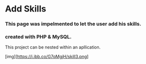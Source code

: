 # Add Skills

### This page was impelmented to let the user add his skills.

### created with PHP & MySQL.

This project can be nested within an apllication.

[img][https://i.ibb.co/G7qMgjH/skill3.png]

